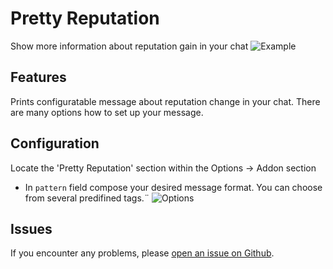 # Pretty Reputation

Show more information about reputation gain in your chat
![Example](https://imgbox.com/RMG6s9CQ)

## Features

Prints configuratable message about reputation change in your chat. There are many options how to set up your message.

## Configuration

Locate the 'Pretty Reputation' section within the Options -> Addon section
* In `pattern` field compose your desired message format. You can choose from several predifined tags.¨
![Options](https://imgbox.com/6sAhhUbG)

## Issues

If you encounter any problems, please [open an issue on Github](https://github.com/BelegCufea/PrettyReputation/issues).
